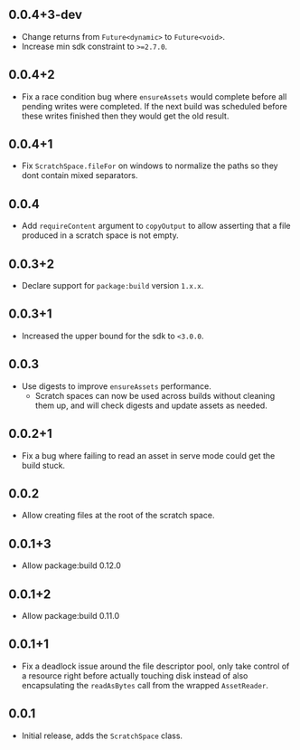 ## 0.0.4+3-dev

- Change returns from `Future<dynamic>` to `Future<void>`.
- Increase min sdk constraint to `>=2.7.0`.

## 0.0.4+2

- Fix a race condition bug where `ensureAssets` would complete before all
  pending writes were completed. If the next build was scheduled before these
  writes finished then they would get the old result.

## 0.0.4+1

- Fix `ScratchSpace.fileFor` on windows to normalize the paths so they dont
  contain mixed separators.

## 0.0.4

- Add `requireContent` argument to `copyOutput` to allow asserting that a file
  produced in a scratch space is not empty.

## 0.0.3+2

- Declare support for `package:build` version `1.x.x`.

## 0.0.3+1

- Increased the upper bound for the sdk to `<3.0.0`.

## 0.0.3

- Use digests to improve `ensureAssets` performance.
  - Scratch spaces can now be used across builds without cleaning them up, and
    will check digests and update assets as needed.

## 0.0.2+1

- Fix a bug where failing to read an asset in serve mode could get the build
  stuck.

## 0.0.2

- Allow creating files at the root of the scratch space.

## 0.0.1+3

- Allow package:build 0.12.0

## 0.0.1+2

- Allow package:build 0.11.0

## 0.0.1+1

- Fix a deadlock issue around the file descriptor pool, only take control of a
  resource right before actually touching disk instead of also encapsulating
  the `readAsBytes` call from the wrapped `AssetReader`.

## 0.0.1

- Initial release, adds the `ScratchSpace` class.
